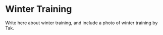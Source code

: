 
# Winter Training

Write here about winter training, and include a photo of winter training by Tak.
